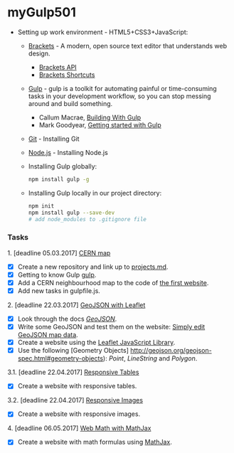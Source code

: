 # myGulp501

- Setting up work environment - HTML5+CSS3+JavaScript:
  + [Brackets](http://brackets.io/) - A modern, open source text editor that understands web design.
    - [Brackets API](http://brackets.io/docs/current/modules/brackets.html)
    - [Brackets Shortcuts](https://github.com/adobe/brackets/wiki/Brackets-Shortcuts)
  + [Gulp](http://gulpjs.com/) - gulp is a toolkit for automating painful or time-consuming tasks in your development workflow, so you can     stop messing around and build something.
    - Callum Macrae, [Building With Gulp](https://www.smashingmagazine.com/2014/06/building-with-gulp/)
    - Mark Goodyear, [Getting started with Gulp](https://markgoodyear.com/2014/01/getting-started-with-gulp/)
  + [Git](https://git-scm.com/book/pl/v1/Pierwsze-kroki-Instalacja-Git) - Installing Git
  + [Node.js](https://nodejs.org/en/) - Installing Node.js
  + Installing Gulp globally:
  
    ```sh
    npm install gulp -g
    ```
    
  + Installing Gulp locally in our project directory:
  
    ```sh
    npm init
    npm install gulp --save-dev
    # add node_modules to .gitignore file
    ```


### Tasks

1\. [deadline 05.03.2017] [CERN map](https://wojsamjan.github.io/myGulp501/cern.html)

+ [x] Create a new repository and link up to [projects.md](https://github.com/h5c3j/ti/blob/master/projects.md).
+ [x] Getting to know Gulp [gulp](http://gulpjs.com).
+ [x] Add a CERN neighbourhood map to the code of [the first website](http://info.cern.ch/hypertext/WWW/TheProject.html).
+ [x] Add new tasks in gulpfile.js.

2\. [deadline 22.03.2017] [GeoJSON with Leaflet](https://wojsamjan.github.io/myGulp501/geojson.html)

+ [x] Look through the docs [_GeoJSON_](http://geojson.org/).
+ [x] Write some GeoJSON and test them on the website: [Simply edit GeoJSON map data](http://geojson.io).
+ [x] Create a website using the [Leaflet JavaScript Library](http://leafletjs.com/).
+ [x] Use the following [Geometry Objects] http://geojson.org/geojson-spec.html#geometry-objects): _Point_, _LineString_ and _Polygon_.

3.1\. [deadline 22.04.2017] [Responsive Tables](https://wojsamjan.github.io/myGulp501/respotable.html)

+ [x] Create a website with responsive tables.

3.2\. [deadline 22.04.2017] [Responsive Images](https://wojsamjan.github.io/myGulp501/respoimage.html)

+ [x] Create a website with responsive images.

4\. [deadline 06.05.2017] [Web Math with MathJax](https://wojsamjan.github.io/myGulp501/mathjax.html)

+ [x] Create a website with math formulas using [MathJax](http://docs.mathjax.org/en/latest/index.html).

